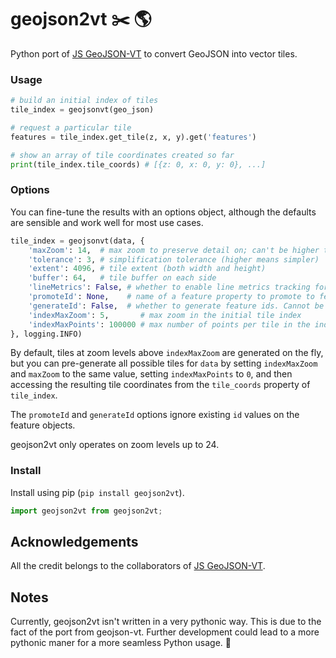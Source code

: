 # geojson2vt :scissors: :earth_americas:
Python port of [JS GeoJSON-VT](https://github.com/mapbox/geojson-vt) to convert GeoJSON into vector tiles. 

### Usage

```python
# build an initial index of tiles
tile_index = geojsonvt(geo_json)

# request a particular tile
features = tile_index.get_tile(z, x, y).get('features')

# show an array of tile coordinates created so far
print(tile_index.tile_coords) # [{z: 0, x: 0, y: 0}, ...]
```

### Options

You can fine-tune the results with an options object,
although the defaults are sensible and work well for most use cases.

```python
tile_index = geojsonvt(data, {
	'maxZoom': 14,  # max zoom to preserve detail on; can't be higher than 24
	'tolerance': 3, # simplification tolerance (higher means simpler)
	'extent': 4096, # tile extent (both width and height)
	'buffer': 64,   # tile buffer on each side
	'lineMetrics': False, # whether to enable line metrics tracking for LineString/MultiLineString features
	'promoteId': None,    # name of a feature property to promote to feature.id. Cannot be used with `generateId`
	'generateId': False,  # whether to generate feature ids. Cannot be used with `promoteId`
	'indexMaxZoom': 5,       # max zoom in the initial tile index
	'indexMaxPoints': 100000 # max number of points per tile in the index
}, logging.INFO)
```

By default, tiles at zoom levels above `indexMaxZoom` are generated on the fly, but you can pre-generate all possible tiles for `data` by setting `indexMaxZoom` and `maxZoom` to the same value, setting `indexMaxPoints` to `0`, and then accessing the resulting tile coordinates from the `tile_coords` property of `tile_index`.

The `promoteId` and `generateId` options ignore existing `id` values on the feature objects.

geojson2vt only operates on zoom levels up to 24.

### Install

Install using pip (`pip install geojson2vt`).

```python
import geojson2vt from geojson2vt;
```

## Acknowledgements
All the credit belongs to the collaborators of [JS GeoJSON-VT](https://github.com/mapbox/geojson-vt).

## Notes
Currently, geojson2vt isn't written in a very pythonic way. This is due to the fact of the port from geojson-vt.
Further development could lead to a more pythonic maner for a more seamless Python usage. :snake: